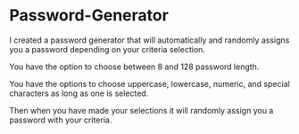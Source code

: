 # Password-Generator

<!--Description of Password Generator-->
I created a password generator that will automatically and randomly assigns you a password depending on your criteria selection.

You have the option to choose between 8 and 128 password length.

You have the options to choose uppercase, lowercase, numeric, and special characters as long as one is selected.

Then when you have made your selections it will randomly assign you a password with your criteria.

<!--Link To Active Site-->

<!--Screen Capture Of Site-->